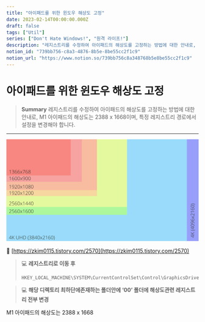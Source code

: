 ```yaml
---
title: "아이패드를 위한 윈도우 해상도 고정"
date: 2023-02-14T00:00:00.000Z
draft: false
tags: ["Util"]
series: ["Don't Hate Windows!", "원격 라이프!"]
description: "레지스트리를 수정하여 아이패드의 해상도를 고정하는 방법에 대한 안내로, M1 아이패드의 해상도는 2388 x 1668이며, 특정 레지스트리 경로에서 설정을 변경해야 합니다."
notion_id: "739bb756-c8a3-4876-8b5e-8be55cc2f1c9"
notion_url: "https://www.notion.so/739bb756c8a348768b5e8be55cc2f1c9"
---
```


# 아이패드를 위한 윈도우 해상도 고정

> **Summary**
> 레지스트리를 수정하여 아이패드의 해상도를 고정하는 방법에 대한 안내로, M1 아이패드의 해상도는 2388 x 1668이며, 특정 레지스트리 경로에서 설정을 변경해야 합니다.

---

![Image](image_30db82cb36e7.png)

🔗 [https://zkim0115.tistory.com/2570](https://zkim0115.tistory.com/2570)

> 💻 **레지스트리로 이동 후**
> ```basic
> HKEY_LOCAL_MACHINE\SYSTEM\CurrentControlSet\Control\GraphicsDrivers\Configuration
> ```
>
>

> 💻 **해당 디렉토리 최하단에존재하는 폴더안에 ‘00’ 폴더에 해상도관련 레지스트리 전부 변경**

M1 아이패드의 해상도는 2388 x 1668

